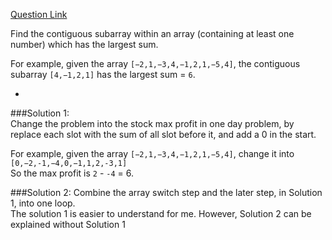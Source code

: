 [Question Link](http://leetcode.com/onlinejudge#question_53)

Find the contiguous subarray within an array (containing at least one number) which has the largest sum.

For example, given the array `[−2,1,−3,4,−1,2,1,−5,4]`,
the contiguous subarray `[4,−1,2,1]` has the largest sum = `6`.

-

###Solution 1:  
Change the problem into the stock max profit in one day problem, by replace each slot with the sum of all slot before it, and add a 0 in the start.

For example, given the array `[−2,1,−3,4,−1,2,1,−5,4]`, change it into   
`[0,−2,-1,−4,0,−1,1,2,-3,1]`  
So the max profit is `2` - `-4` = 6.

###Solution 2:
Combine the array switch step and the later step, in Solution 1, into one loop.   
The solution 1 is easier to understand for me. However, Solution 2 can be explained without Solution 1
